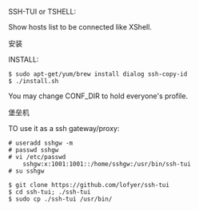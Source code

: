 SSH-TUI or TSHELL:

Show hosts list to be connected like XShell.

安装

INSTALL:

    $ sudo apt-get/yum/brew install dialog ssh-copy-id
    $ ./install.sh

You may change CONF_DIR to hold everyone's profile.

堡垒机

TO use it as a ssh gateway/proxy:

    # useradd sshgw -m
    # passwd sshgw
    # vi /etc/passwd
        sshgw:x:1001:1001::/home/sshgw:/usr/bin/ssh-tui
    # su sshgw

    $ git clone https://github.com/lofyer/ssh-tui
    $ cd ssh-tui; ./ssh-tui
    $ sudo cp ./ssh-tui /usr/bin/
